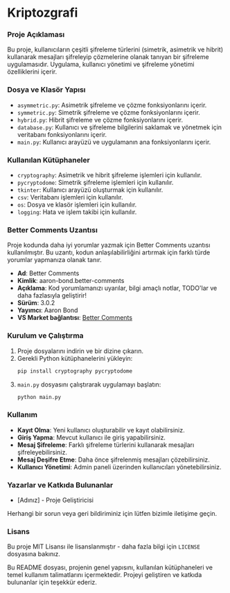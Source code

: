 # Kriptozgrafi

### Proje Açıklaması
Bu proje, kullanıcıların çeşitli şifreleme türlerini (simetrik, asimetrik ve hibrit) kullanarak mesajları şifreleyip çözmelerine olanak tanıyan bir şifreleme uygulamasıdır. Uygulama, kullanıcı yönetimi ve şifreleme yönetimi özelliklerini içerir.

### Dosya ve Klasör Yapısı
- `asymmetric.py`: Asimetrik şifreleme ve çözme fonksiyonlarını içerir.
- `symmetric.py`: Simetrik şifreleme ve çözme fonksiyonlarını içerir.
- `hybrid.py`: Hibrit şifreleme ve çözme fonksiyonlarını içerir.
- `database.py`: Kullanıcı ve şifreleme bilgilerini saklamak ve yönetmek için veritabanı fonksiyonlarını içerir.
- `main.py`: Kullanıcı arayüzü ve uygulamanın ana fonksiyonlarını içerir.

### Kullanılan Kütüphaneler
- `cryptography`: Asimetrik ve hibrit şifreleme işlemleri için kullanılır.
- `pycryptodome`: Simetrik şifreleme işlemleri için kullanılır.
- `tkinter`: Kullanıcı arayüzü oluşturmak için kullanılır.
- `csv`: Veritabanı işlemleri için kullanılır.
- `os`: Dosya ve klasör işlemleri için kullanılır.
- `logging`: Hata ve işlem takibi için kullanılır.

### Better Comments Uzantısı
Proje kodunda daha iyi yorumlar yazmak için Better Comments uzantısı kullanılmıştır. Bu uzantı, kodun anlaşılabilirliğini artırmak için farklı türde yorumlar yapmanıza olanak tanır.

- **Ad**: Better Comments
- **Kimlik**: aaron-bond.better-comments
- **Açıklama**: Kod yorumlamanızı uyarılar, bilgi amaçlı notlar, TODO'lar ve daha fazlasıyla geliştirir!
- **Sürüm**: 3.0.2
- **Yayımcı**: Aaron Bond
- **VS Market bağlantısı**: [Better Comments](https://marketplace.visualstudio.com/items?itemName=aaron-bond.better-comments)

### Kurulum ve Çalıştırma
1. Proje dosyalarını indirin ve bir dizine çıkarın.
2. Gerekli Python kütüphanelerini yükleyin:
   ```bash
   pip install cryptography pycryptodome
   ```
3. `main.py` dosyasını çalıştırarak uygulamayı başlatın:
   ```bash
   python main.py
   ```

### Kullanım
- **Kayıt Olma**: Yeni kullanıcı oluşturabilir ve kayıt olabilirsiniz.
- **Giriş Yapma**: Mevcut kullanıcı ile giriş yapabilirsiniz.
- **Mesaj Şifreleme**: Farklı şifreleme türlerini kullanarak mesajları şifreleyebilirsiniz.
- **Mesaj Deşifre Etme**: Daha önce şifrelenmiş mesajları çözebilirsiniz.
- **Kullanıcı Yönetimi**: Admin paneli üzerinden kullanıcıları yönetebilirsiniz.

### Yazarlar ve Katkıda Bulunanlar
- [Adınız] - Proje Geliştiricisi

Herhangi bir sorun veya geri bildiriminiz için lütfen bizimle iletişime geçin.

### Lisans
Bu proje MIT Lisansı ile lisanslanmıştır - daha fazla bilgi için `LICENSE` dosyasına bakınız.

Bu README dosyası, projenin genel yapısını, kullanılan kütüphaneleri ve temel kullanım talimatlarını içermektedir. Projeyi geliştiren ve katkıda bulunanlar için teşekkür ederiz.
